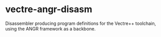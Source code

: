 # vectre-angr-disasm
Disassembler producing program definitions for the Vectre++ toolchain, using the ANGR framework as a backbone.
